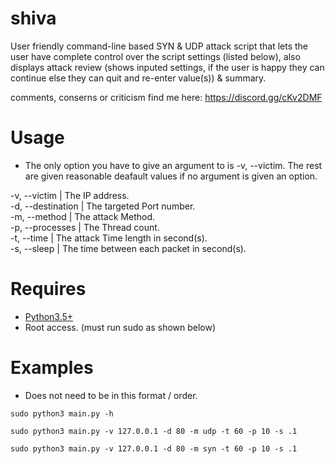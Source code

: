# shiva

User friendly command-line based SYN & UDP attack script that lets the user have complete control over the script settings (listed below), also displays attack review (shows inputed settings, if the user is happy they can continue else they can quit and re-enter value(s)) & summary.

comments, conserns or criticism find me here: https://discord.gg/cKv2DMF

# Usage
* The only option you have to give an argument to is -v, --victim. The rest are given reasonable deafault values if no argument is given an option.

-v, --victim      | The IP address.                             
-d, --destination | The targeted Port number.                   
-m, --method      | The attack Method.                          
-p, --processes   | The Thread count.                         
-t, --time        | The attack Time length in second(s).        
-s, --sleep       | The time between each packet in second(s).  


# Requires
* [Python3.5+](http://www.dropwizard.io/1.0.2/docs/)
* Root access. (must run sudo as shown below)

# Examples
* Does not need to be in this format / order.
```
sudo python3 main.py -h
```
```
sudo python3 main.py -v 127.0.0.1 -d 80 -m udp -t 60 -p 10 -s .1
```
```
sudo python3 main.py -v 127.0.0.1 -d 80 -m syn -t 60 -p 10 -s .1
```
